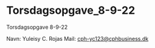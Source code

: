# Torsdagsopgave_8-9-22
Torsdagsopgave 8-9-22

Navn: Yuleisy C. Rojas
Mail: cph-yc123@cphbusiness.dk